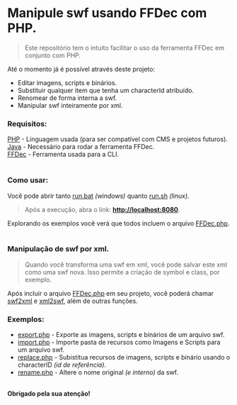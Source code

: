 # Manipule swf usando FFDec com PHP.

> Este repositório tem o intuito facilitar o uso da ferramenta FFDec em conjunto com PHP.

Até o momento já é possível através deste projeto:
- Editar imagens, scripts e binários.
- Substituir qualquer item que tenha um characterId atribuído.
- Renomear de forma interna a swf.
- Manipular swf inteiramente por xml.

### Requisitos:
[PHP](https://www.php.net/downloads.php) - Linguagem usada (para ser compatível com CMS e projetos futuros).<br>
[Java](https://www.java.com/pt-BR/download/) - Necessário para rodar a ferramenta FFDec.<br>
[FFDec](https://github.com/jindrapetrik/jpexs-decompiler/releases/) - Ferramenta usada para a CLI.<br>
<br>
### Como usar:
Você pode abrir tanto [run.bat](/run.bat) *(windows)* quanto [run.sh](/run.sh) *(linux)*.
> Após a execução, abra o link: **[http://localhost:8080](http://localhost:8080)**.

Explorando os exemplos você verá que todos incluem o arquivo [FFDec.php](src/ffdec.php).
<br><br>
### Manipulação de swf por xml.
> Quando você transforma uma swf em xml, você pode salvar este xml como uma swf nova. Isso permite a criação de symbol e class, por exemplo.

Após incluir o arquivo [FFDec.php](src/ffdec.php) em seu projeto, você poderá chamar [swf2xml](/src/ffdec.php#L41) e [xml2swf](/src/ffdec.php#L45), além de outras funções.

### Exemplos:
- [export.php](/src/export.php) - Exporte as imagens, scripts e binários de um arquivo swf.
- [import.php](/src/import.php) - Importe pasta de recursos como Imagens e Scripts para um arquivo swf.
- [replace.php](/src/replace.php) - Subistitua recursos de imagens, scripts e binário usando o characterID *(id de referência)*.
- [rename.php](/src/rename.php) - Altere o nome original *(e interno)* da swf.
<br><br>

**Obrigado pela sua atenção!**
